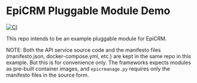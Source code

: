 # EpiCRM Pluggable Module Demo

[![CI](https://github.com/epixelnan/epicrm-module-demo/actions/workflows/main.yml/badge.svg)](https://github.com/epixelnan/epicrm-module-demo/actions/workflows/main.yml)

This repo intends to be an example pluggable module for EpiCRM.

NOTE: Both the API service source code and the manifesto files (manifesto.json,
docker-compose.yml, etc.) are kept in the same repo in this example. But this
is for convenience only. The frameworks expects modules as pre-built container
images, and `epicrmanage.py` requires only the manifesto files in the source
form.

